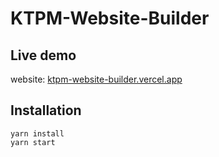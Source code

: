 # KTPM-Website-Builder

## Live demo

website: [ktpm-website-builder.vercel.app](https://ktpm-website-builder.vercel.app/)

## Installation

```
yarn install
yarn start
```

